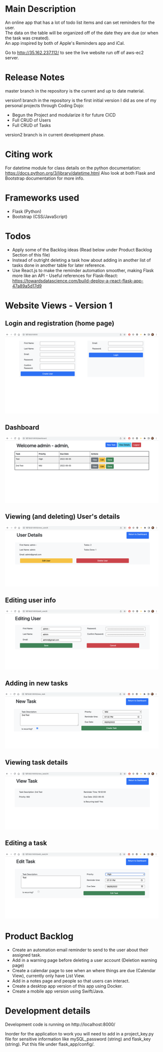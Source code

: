 # Main Description
An online app that has a lot of todo list items and can set reminders for the user.  
The data on the table will be organized off of the date they are due (or when the task was created).  
An app inspired by both of Apple's Reminders app and iCal.

Go to http://35.162.237.112/ to see the live website run off of aws-ec2 server.

# Release Notes
master branch in the repository is the current and up to date material.

version1 branch in the repository is the first initial version I did as one of my personal projects through Coding Dojo:
* Begun the Project and modularize it for future CICD
* Full CRUD of Users
* Full CRUD of Tasks

version2 branch is in current development phase.

# Citing work
For datetime module for class details on the python documentation: https://docs.python.org/3/library/datetime.html
Also look at both Flask and Bootstrap documentation for more info.

# Frameworks used
* Flask (Python)
* Bootstrap (CSS/JavaScript)

# Todos
* Apply some of the Backlog ideas (Read below under Product Backlog Section of this file)
* Instead of outright deleting a task how about adding in another list of tasks done in another table for later reference.
* Use React.js to make the reminder automation smoother, making Flask more like an API - Useful references for Flask-React: https://towardsdatascience.com/build-deploy-a-react-flask-app-47a89a5d17d9

# Website Views - Version 1

## Login and registration (home page)
![Login and Registration](/crm_images/login_signup.png)

## Dashboard
![The Users Dashboard to view all tasks](/crm_images/users_dashboard.png)

## Viewing (and deleting) User's details
![View everything about the user](/crm_images/user_details.png)

## Editing user info
![Editing the user](/crm_images/editing_user_info.png)

## Adding in new tasks
![Creating new tasks todo](/crm_images/adding_new_task.png)

## Viewing task details
![Reading details of the task selected](/crm_images/task_details.png)

## Editing a task
![Editing task information](/crm_images/editing_a_task.png)

# Product Backlog
* Create an automation email reminder to send to the user about their assigned task.
* Add in a warning page before deleting a user account (Deletion warning page)
* Create a calendar page to see when an where things are due (Calendar View), currently only have List View.
* Add in a notes page and people so that users can interact.
* Create a desktop app version of this app using Docker.
* Create a mobile app version using Swift/Java.

# Development details
Development code is running on http://localhost:8000/

Inorder for the application to work you will need to add in a project_key.py file for sensitive information like mySQL_password (string) and flask_key (string).  Put this file under flask_app/config/.
